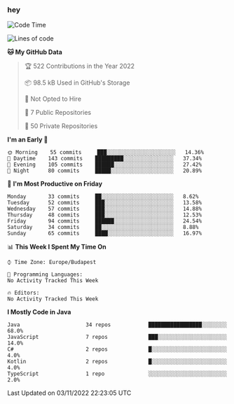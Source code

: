 ### hey

<!--START_SECTION:waka-->
![Code Time](http://img.shields.io/badge/Code%20Time-801%20hrs%2035%20mins-blue)

![Lines of code](https://img.shields.io/badge/From%20Hello%20World%20I%27ve%20Written-480%20Thousand%20lines%20of%20code-blue)

**🐱 My GitHub Data** 

> 🏆 522 Contributions in the Year 2022
 > 
> 📦 98.5 kB Used in GitHub's Storage 
 > 
> 🚫 Not Opted to Hire
 > 
> 📜 7 Public Repositories 
 > 
> 🔑 50 Private Repositories  
 > 
**I'm an Early 🐤** 

```text
🌞 Morning    55 commits     ███░░░░░░░░░░░░░░░░░░░░░░   14.36% 
🌆 Daytime    143 commits    █████████░░░░░░░░░░░░░░░░   37.34% 
🌃 Evening    105 commits    ██████░░░░░░░░░░░░░░░░░░░   27.42% 
🌙 Night      80 commits     █████░░░░░░░░░░░░░░░░░░░░   20.89%

```
📅 **I'm Most Productive on Friday** 

```text
Monday       33 commits     ██░░░░░░░░░░░░░░░░░░░░░░░   8.62% 
Tuesday      52 commits     ███░░░░░░░░░░░░░░░░░░░░░░   13.58% 
Wednesday    57 commits     ███░░░░░░░░░░░░░░░░░░░░░░   14.88% 
Thursday     48 commits     ███░░░░░░░░░░░░░░░░░░░░░░   12.53% 
Friday       94 commits     ██████░░░░░░░░░░░░░░░░░░░   24.54% 
Saturday     34 commits     ██░░░░░░░░░░░░░░░░░░░░░░░   8.88% 
Sunday       65 commits     ████░░░░░░░░░░░░░░░░░░░░░   16.97%

```


📊 **This Week I Spent My Time On** 

```text
⌚︎ Time Zone: Europe/Budapest

💬 Programming Languages: 
No Activity Tracked This Week

🔥 Editors: 
No Activity Tracked This Week

```

**I Mostly Code in Java** 

```text
Java                     34 repos            █████████████████░░░░░░░░   68.0% 
JavaScript               7 repos             ███░░░░░░░░░░░░░░░░░░░░░░   14.0% 
C#                       2 repos             █░░░░░░░░░░░░░░░░░░░░░░░░   4.0% 
Kotlin                   2 repos             █░░░░░░░░░░░░░░░░░░░░░░░░   4.0% 
TypeScript               1 repo              ░░░░░░░░░░░░░░░░░░░░░░░░░   2.0%

```



 Last Updated on 03/11/2022 22:23:05 UTC
<!--END_SECTION:waka-->
